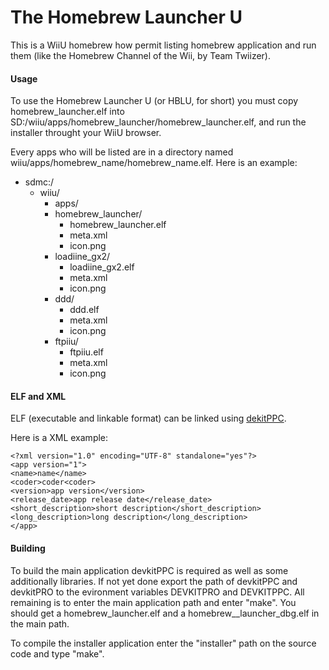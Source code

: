 # The Homebrew Launcher U

This is a WiiU homebrew how permit listing homebrew application and run them (like the Homebrew Channel of the Wii, by Team Twiizer).

#### Usage

To use the Homebrew Launcher U (or HBLU, for short) you must copy homebrew_launcher.elf into SD:/wiiu/apps/homebrew_launcher/homebrew_launcher.elf, and run the installer throught your WiiU browser.

Every apps who will be listed are in a directory named wiiu/apps/homebrew_name/homebrew_name.elf. Here is an example:

- sdmc:/
  - wiiu/
    - apps/
     - homebrew_launcher/
        - homebrew_launcher.elf
        - meta.xml
        - icon.png
     - loadiine_gx2/
       - loadiine_gx2.elf
       - meta.xml
       - icon.png
     - ddd/
       - ddd.elf
       - meta.xml
       - icon.png
     - ftpiiu/
       - ftpiiu.elf
       - meta.xml
       - icon.png

#### ELF and XML

ELF (executable and linkable format) can be linked using [dekitPPC](http://devkitpro.org/wiki/Getting_Started).

Here is a XML example:

    <?xml version="1.0" encoding="UTF-8" standalone="yes"?>
    <app version="1">
    <name>name</name>
    <coder>coder<coder>
    <version>app version</version>
    <release_date>app release date</release_date>
    <short_description>short description</short_description> 
    <long_description>long description</long_description> 
    </app>

#### Building

To build the main application devkitPPC is required as well as some additionally libraries. If not yet done export the path of devkitPPC and devkitPRO to the evironment variables DEVKITPRO and DEVKITPPC. All remaining is to enter the main application path and enter "make". You should get a homebrew_launcher.elf and a homebrew__launcher_dbg.elf in the main path.

To compile the installer application enter the "installer" path on the source code and type "make".
